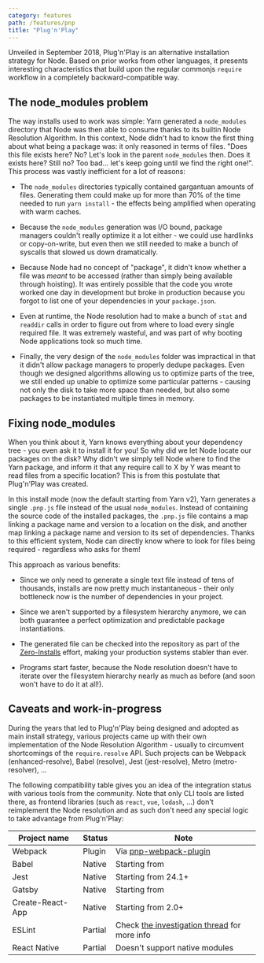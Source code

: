 ```yaml
---
category: features
path: /features/pnp
title: "Plug'n'Play"
---
```


Unveiled in September 2018, Plug'n'Play is an alternative installation strategy for Node. Based on prior works from other languages, it presents interesting characteristics that build upon the regular commonjs `require` workflow in a completely backward-compatible way.

## The node_modules problem

The way installs used to work was simple: Yarn generated a `node_modules` directory that Node was then able to consume thanks to its builtin Node Resolution Algorithm. In this context, Node didn't had to know the first thing about what being a package was: it only reasoned in terms of files. "Does this file exists here? No? Let's look in the parent `node_modules` then. Does it exists here? Still no? Too bad... let's keep going until we find the right one!". This process was vastly inefficient for a lot of reasons:

- The `node_modules` directories typically contained gargantuan amounts of files. Generating them could make up for more than 70% of the time needed to run `yarn install` - the effects being amplified when operating with warm caches.

- Because the `node_modules` generation was I/O bound, package managers couldn't really optimize it a lot either - we could use hardlinks or copy-on-write, but even then we still needed to make a bunch of syscalls that slowed us down dramatically.

- Because Node had no concept of "package", it didn't know whether a file was _meant_ to be accessed (rather than simply being available through hoisting). It was entirely possible that the code you wrote worked one day in development but broke in production because you forgot to list one of your dependencies in your `package.json`.

- Even at runtime, the Node resolution had to make a bunch of `stat` and `readdir` calls in order to figure out from where to load every single required file. It was extremely wasteful, and was part of why booting Node applications took so much time.

- Finally, the very design of the `node_modules` folder was impractical in that it didn't allow package managers to properly dedupe packages. Even though we designed algorithms allowing us to optimize parts of the tree, we still ended up unable to optimize some particular patterns - causing not only the disk to take more space than needed, but also some packages to be instantiated multiple times in memory.

## Fixing node_modules

When you think about it, Yarn knows everything about your dependency tree - you even ask it to install it for you! So why did we let Node locate our packages on the disk? Why didn't we simply tell Node where to find the Yarn package, and inform it that any require call to X by Y was meant to read files from a specific location? This is from this postulate that Plug'n'Play was created.

In this install mode (now the default starting from Yarn v2), Yarn generates a single `.pnp.js` file instead of the usual `node_modules`. Instead of containing the source code of the installed packages, the `.pnp.js` file contains a map linking a package name and version to a location on the disk, and another map linking a package name and version to its set of dependencies. Thanks to this efficient system, Node can directly know where to look for files being required - regardless who asks for them!

This approach as various benefits:

- Since we only need to generate a single text file instead of tens of thousands, installs are now pretty much instantaneous - their only bottleneck now is the number of dependencies in your project.

- Since we aren't supported by a filesystem hierarchy anymore, we can both guarantee a perfect optimization and predictable package instantiations.

- The generated file can be checked into the repository as part of the [Zero-Installs](/features/zero-installs) effort, making your production systems stabler than ever.

- Programs start faster, because the Node resolution doesn't have to iterate over the filesystem hierarchy nearly as much as before (and soon won't have to do it at all!).

## Caveats and work-in-progress

During the years that led to Plug'n'Play being designed and adopted as main install strategy, various projects came up with their own implementation of the Node Resolution Algorithm - usually to circumvent shortcomings of the `require.resolve` API. Such projects can be Webpack (enhanced-resolve), Babel (resolve), Jest (jest-resolve), Metro (metro-resolver), ...

The following compatibility table gives you an idea of the integration status with various tools from the community. Note that only CLI tools are listed there, as frontend libraries (such as `react`, `vue`, `lodash`, ...) don't reimplement the Node resolution and as such don't need any special logic to take advantage from Plug'n'Play:

| Project name | Status | Note |
| ------------ | ------ | ---- |
| Webpack           | Plugin  | Via [pnp-webpack-plugin](https://github.com/arcanis/pnp-webpack-plugin) |
| Babel             | Native  | Starting from |
| Jest              | Native  | Starting from 24.1+ |
| Gatsby            | Native  | Starting from |
| Create-React-App  | Native  | Starting from 2.0+ |
| ESLint            | Partial | Check [the investigation thread]() for more info |
| React Native      | Partial | Doesn't support native modules |
